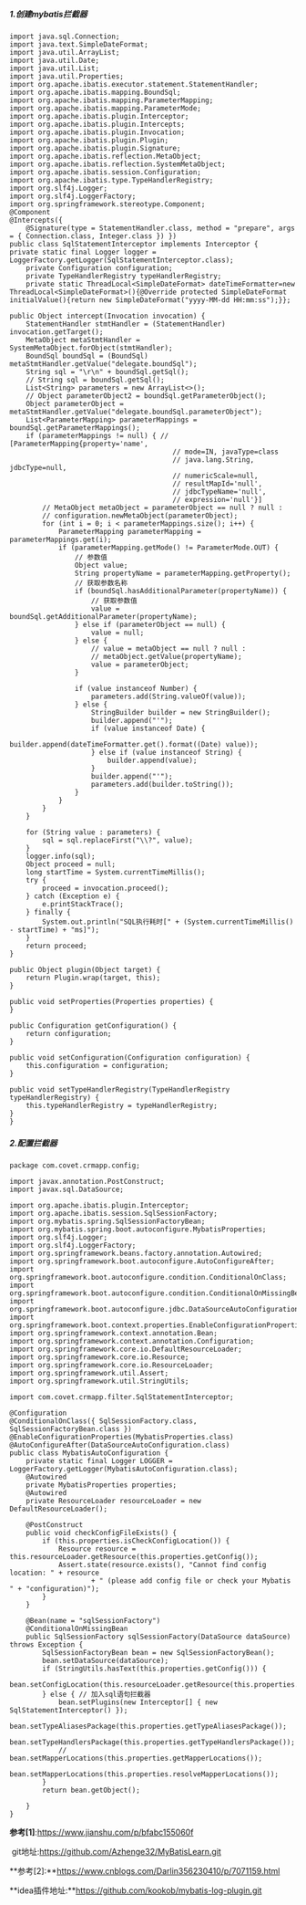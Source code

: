 ##### 1.创建mybatis拦截器

	import java.sql.Connection;
	import java.text.SimpleDateFormat;
	import java.util.ArrayList;
	import java.util.Date;
	import java.util.List;
	import java.util.Properties;
	import org.apache.ibatis.executor.statement.StatementHandler;
	import org.apache.ibatis.mapping.BoundSql;
	import org.apache.ibatis.mapping.ParameterMapping;
	import org.apache.ibatis.mapping.ParameterMode;
	import org.apache.ibatis.plugin.Interceptor;
	import org.apache.ibatis.plugin.Intercepts;
	import org.apache.ibatis.plugin.Invocation;
	import org.apache.ibatis.plugin.Plugin;
	import org.apache.ibatis.plugin.Signature;
	import org.apache.ibatis.reflection.MetaObject;
	import org.apache.ibatis.reflection.SystemMetaObject;
	import org.apache.ibatis.session.Configuration;
	import org.apache.ibatis.type.TypeHandlerRegistry;
	import org.slf4j.Logger;
	import org.slf4j.LoggerFactory;
	import org.springframework.stereotype.Component;
	@Component
	@Intercepts({
		@Signature(type = StatementHandler.class, method = "prepare", args = { Connection.class, Integer.class }) })
	public class SqlStatementInterceptor implements Interceptor {
	private static final Logger logger = LoggerFactory.getLogger(SqlStatementInterceptor.class);
		private Configuration configuration;
		private TypeHandlerRegistry typeHandlerRegistry;
		private static ThreadLocal<SimpleDateFormat> dateTimeFormatter=new ThreadLocal<SimpleDateFormat>(){@Override protected SimpleDateFormat initialValue(){return new SimpleDateFormat("yyyy-MM-dd HH:mm:ss");}};
	
	public Object intercept(Invocation invocation) {
		StatementHandler stmtHandler = (StatementHandler) invocation.getTarget();
		MetaObject metaStmtHandler = SystemMetaObject.forObject(stmtHandler);
		BoundSql boundSql = (BoundSql) metaStmtHandler.getValue("delegate.boundSql");
		String sql = "\r\n" + boundSql.getSql();
		// String sql = boundSql.getSql();
		List<String> parameters = new ArrayList<>();
		// Object parameterObject2 = boundSql.getParameterObject();
		Object parameterObject = metaStmtHandler.getValue("delegate.boundSql.parameterObject");
		List<ParameterMapping> parameterMappings = boundSql.getParameterMappings();
		if (parameterMappings != null) { // [ParameterMapping{property='name',
											// mode=IN, javaType=class
											// java.lang.String, jdbcType=null,
											// numericScale=null,
											// resultMapId='null',
											// jdbcTypeName='null',
											// expression='null'}]
			// MetaObject metaObject = parameterObject == null ? null :
			// configuration.newMetaObject(parameterObject);
			for (int i = 0; i < parameterMappings.size(); i++) {
				ParameterMapping parameterMapping = parameterMappings.get(i);
				if (parameterMapping.getMode() != ParameterMode.OUT) {
					// 参数值
					Object value;
					String propertyName = parameterMapping.getProperty();
					// 获取参数名称
					if (boundSql.hasAdditionalParameter(propertyName)) {
						// 获取参数值
						value = boundSql.getAdditionalParameter(propertyName);
					} else if (parameterObject == null) {
						value = null;
					} else {
						// value = metaObject == null ? null :
						// metaObject.getValue(propertyName);
						value = parameterObject;
					}
	
					if (value instanceof Number) {
						parameters.add(String.valueOf(value));
					} else {
						StringBuilder builder = new StringBuilder();
						builder.append("'");
						if (value instanceof Date) {
							builder.append(dateTimeFormatter.get().format((Date) value));
						} else if (value instanceof String) {
							builder.append(value);
						}
						builder.append("'");
						parameters.add(builder.toString());
					}
				}
			}
		}
	
		for (String value : parameters) {
			sql = sql.replaceFirst("\\?", value);
		}
		logger.info(sql);
		Object proceed = null;
		long startTime = System.currentTimeMillis();
		try {
			proceed = invocation.proceed();
		} catch (Exception e) {
			e.printStackTrace();
		} finally {
			System.out.println("SQL执行耗时[" + (System.currentTimeMillis() - startTime) + "ms]");
		}
		return proceed;
	}
	
	public Object plugin(Object target) {
		return Plugin.wrap(target, this);
	}
	
	public void setProperties(Properties properties) {
	}
	
	public Configuration getConfiguration() {
		return configuration;
	}
	
	public void setConfiguration(Configuration configuration) {
		this.configuration = configuration;
	}
	
	public void setTypeHandlerRegistry(TypeHandlerRegistry typeHandlerRegistry) {
		this.typeHandlerRegistry = typeHandlerRegistry;
	}
	}

##### 2.配置拦截器

```
package com.covet.crmapp.config;

import javax.annotation.PostConstruct;
import javax.sql.DataSource;

import org.apache.ibatis.plugin.Interceptor;
import org.apache.ibatis.session.SqlSessionFactory;
import org.mybatis.spring.SqlSessionFactoryBean;
import org.mybatis.spring.boot.autoconfigure.MybatisProperties;
import org.slf4j.Logger;
import org.slf4j.LoggerFactory;
import org.springframework.beans.factory.annotation.Autowired;
import org.springframework.boot.autoconfigure.AutoConfigureAfter;
import org.springframework.boot.autoconfigure.condition.ConditionalOnClass;
import org.springframework.boot.autoconfigure.condition.ConditionalOnMissingBean;
import org.springframework.boot.autoconfigure.jdbc.DataSourceAutoConfiguration;
import org.springframework.boot.context.properties.EnableConfigurationProperties;
import org.springframework.context.annotation.Bean;
import org.springframework.context.annotation.Configuration;
import org.springframework.core.io.DefaultResourceLoader;
import org.springframework.core.io.Resource;
import org.springframework.core.io.ResourceLoader;
import org.springframework.util.Assert;
import org.springframework.util.StringUtils;

import com.covet.crmapp.filter.SqlStatementInterceptor;

@Configuration
@ConditionalOnClass({ SqlSessionFactory.class, SqlSessionFactoryBean.class })
@EnableConfigurationProperties(MybatisProperties.class)
@AutoConfigureAfter(DataSourceAutoConfiguration.class)
public class MybatisAutoConfiguration {
	private static final Logger LOGGER = LoggerFactory.getLogger(MybatisAutoConfiguration.class);
	@Autowired
	private MybatisProperties properties;
	@Autowired
	private ResourceLoader resourceLoader = new DefaultResourceLoader();

	@PostConstruct
	public void checkConfigFileExists() {
		if (this.properties.isCheckConfigLocation()) {
			Resource resource = this.resourceLoader.getResource(this.properties.getConfig());
			Assert.state(resource.exists(), "Cannot find config location: " + resource
					+ " (please add config file or check your Mybatis " + "configuration)");
		}
	}

	@Bean(name = "sqlSessionFactory")
	@ConditionalOnMissingBean
	public SqlSessionFactory sqlSessionFactory(DataSource dataSource) throws Exception {
		SqlSessionFactoryBean bean = new SqlSessionFactoryBean();
		bean.setDataSource(dataSource);
		if (StringUtils.hasText(this.properties.getConfig())) {
			bean.setConfigLocation(this.resourceLoader.getResource(this.properties.getConfig()));
		} else { // 加入sql语句拦截器
			bean.setPlugins(new Interceptor[] { new SqlStatementInterceptor() });
			bean.setTypeAliasesPackage(this.properties.getTypeAliasesPackage());
			bean.setTypeHandlersPackage(this.properties.getTypeHandlersPackage());
			// bean.setMapperLocations(this.properties.getMapperLocations());
			bean.setMapperLocations(this.properties.resolveMapperLocations());
		}
		return bean.getObject();

	}
}

```

**参考[1]**:https://www.jianshu.com/p/bfabc155060f

​	git地址:https://github.com/Azhenge32/MyBatisLearn.git

**参考[2]:**https://www.cnblogs.com/Darlin356230410/p/7071159.html

**idea插件地址:**https://github.com/kookob/mybatis-log-plugin.git
